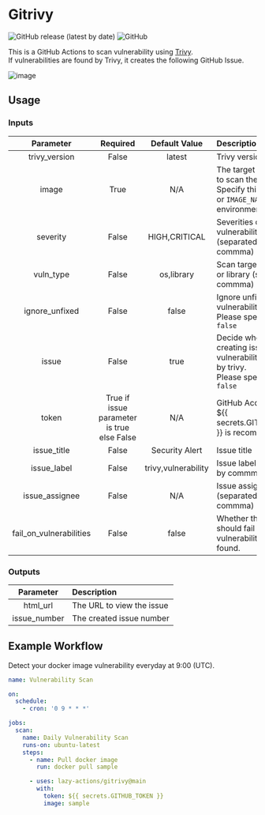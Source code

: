 # Gitrivy

![GitHub release (latest by date)](https://img.shields.io/github/v/release/homoluctus/gitrivy?color=brightgreen&include_prereleases)
![GitHub](https://img.shields.io/github/license/homoluctus/gitrivy?color=brightgreen)

This is a GitHub Actions to scan vulnerability using [Trivy](https://github.com/aquasecurity/trivy).<br>
If vulnerabilities are found by Trivy, it creates the following GitHub Issue.

![image](https://github.com/homoluctus/gitrivy/blob/master/issue.png)

## Usage

### Inputs

|Parameter|Required|Default Value|Description|
|:--:|:--:|:--:|:--|
|trivy_version|False|latest|Trivy version|
|image|True|N/A|The target image name to scan the vulnerability<br>Specify this parameter or `IMAGE_NAME` environment variable|
|severity|False|HIGH,CRITICAL|Severities of vulnerabilities (separated by commma)|
|vuln_type|False|os,library|Scan target are os and / or library (separated by commma)|
|ignore_unfixed|False|false|Ignore unfixed vulnerabilities<br>Please specify `true` or `false`|
|issue|False|true|Decide whether creating issue when vulnerabilities are found by trivy.<br>Please specify `true` or `false`|
|token|True if issue parameter is true else False|N/A|GitHub Access Token.<br>${{ secrets.GITHUB_TOKEN }} is recommended.|
|issue_title|False|Security Alert|Issue title|
|issue_label|False|trivy,vulnerability|Issue label (separated by commma)|
|issue_assignee|False|N/A|Issue assignee (separated by commma)|
|fail_on_vulnerabilities|False|false|Whether the action should fail if any vulnerabilities were found.|

### Outputs

|Parameter|Description|
|:--:|:--|
|html_url|The URL to view the issue|
|issue_number|The created issue number|

## Example Workflow

Detect your docker image vulnerability everyday at 9:00 (UTC).

```yaml
name: Vulnerability Scan

on:
  schedule:
    - cron: '0 9 * * *'

jobs:
  scan:
    name: Daily Vulnerability Scan
    runs-on: ubuntu-latest
    steps:
      - name: Pull docker image
        run: docker pull sample

      - uses: lazy-actions/gitrivy@main
        with:
          token: ${{ secrets.GITHUB_TOKEN }}
          image: sample
```
